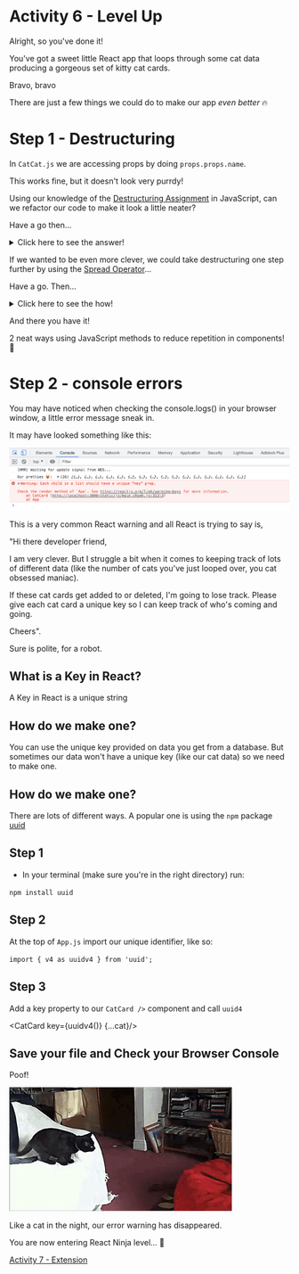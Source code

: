 # Activity 6 - Level Up

Alright, so you've done it!

You've got a sweet little React app that loops through some cat data producing a gorgeous set of kitty cat cards.

Bravo, bravo

There are just a few things we could do to make our app *even better* 🔥

# Step 1 - Destructuring 

In `CatCat.js` we are accessing props by doing `props.props.name`.

This works fine, but it doesn't look very purrdy!

Using our knowledge of the [Destructuring Assignment](https://medium.com/@lcriswell/destructuring-props-in-react-b1c295005ce0) in JavaScript, can we refactor our code to make it look a little neater?

Have a go then...

<details>
<summary>Click here to see the answer!</summary>
<pre>

```
function CatCard(props) {

    const { name, photo, alt, species, favFoods, birthYear } = props.props
    
    return (
        <div className="card">
            <h3 className="card__text card__header">{name}</h3>
            <img className="card__image" src={photo} alt={alt}></img>
            <p className="card__text">Species: {species}</p>
            <p className="card__text">Favourite Food(s): {favFoods}</p>
            <p className="card__text">Birth Year: {birthYear}</p>
        </div>
    )
}

export default CatCard
```

Let's break it down. 🔨

- Whereas before we were using object notation to drill into each piece of data we wanted to access from our cat object, we now use JavaScript destructuring assignment to extract the data we need from props.props

- We can then use these extracted pieces of data throughout our code, without needing to add the extra props.props object dot notation

- This makes our code look cleaner. If this file was huge, it would also result in less repetition. Sweet!


</pre>
</details>

If we wanted to be even more clever, we could take destructuring one step further by using the [Spread Operator](https://sebhastian.com/react-destructuring/)...

Have a go. Then...

<details>
<summary>Click here to see the how!</summary>
<pre>

```
// App.js

<CatCard {...cat}/>


// CatCard.js

function CatCard({ name, photo, alt, species, favFoods, birthYear }) {

    return (
        <div className="card">
            <h3 className="card__text card__header">{name}</h3>
            <img className="card__image" src={photo} alt={alt}></img>
            <p className="card__text">Species: {species}</p>
            <p className="card__text">Favourite Food(s): {favFoods}</p>
            <p className="card__text">Birth Year: {birthYear}</p>
        </div>
    )
}

export default CatCard

```

Let's break it down. 🔨

- Here we use the Spread Operator to loop through the different object properties in `App.js` `<CatCard/>` component `{...cat}`

- Then, in `CatCat.js` we move our Destructuring into our CatCard functions parameters, removing the need to assign these values to props `function CatCard({ name, photo, alt, species, favFoods, birthYear }) {}`

- All three ways of accessing props are perfectly valid. Which one you choose might depend on how much repetition there is in your file. 
If there isn't much repetition you might not want to use destructuring at all. If there is lots of repetition but lots of property values you want to access, putting them in your functions parameters might get a bit long! So it's up to you how you create the cleanest decision. 


</pre>
</details>


And there you have it!

2 neat ways using JavaScript methods to reduce repetition in components! 🙌


# Step 2 - console errors

You may have noticed when checking the console.logs() in your browser window, a little error message sneak in.

It may have looked something like this:

![index.js:1 Warning: Each child in a list should have a unique "key" prop](../public/key-warning.png)

This is a very common React warning and all React is trying to say is,

"Hi there developer friend,

I am very clever. But I struggle a bit when it comes to keeping track of lots of different data (like the number of cats you've just looped over, you cat obsessed maniac). 

If these cat cards get added to or deleted, I'm going to lose track. Please give each cat card a unique key so I can keep track of who's coming and going. 

Cheers".

Sure is polite, for a robot. 

## What is a Key in React?

A Key in React is a unique string

## How do we make one?

You can use the unique key provided on data you get from a database. But sometimes our data won't have a unique key (like our cat data) so we need to make one.

## How do we make one?

There are lots of different ways. A popular one is using the `npm` package [uuid](https://www.npmjs.com/package/uuid)


## Step 1

- In your terminal (make sure you're in the right directory) run:

`npm install uuid`

## Step 2

At the top of `App.js` import our unique identifier, like so:

`import { v4 as uuidv4 } from 'uuid';`

## Step 3

Add a key property to our `CatCard />` component and call `uuid4`

<CatCard key={uuidv4()} {...cat}/>


## Save your file and Check your Browser Console

Poof!

![Cat disappearing into a poof](../public/poof.gif)

Like a cat in the night, our error warning has disappeared.

You are now entering React Ninja level... 🥷

[Activity 7 - Extension](./activity-7.md)

